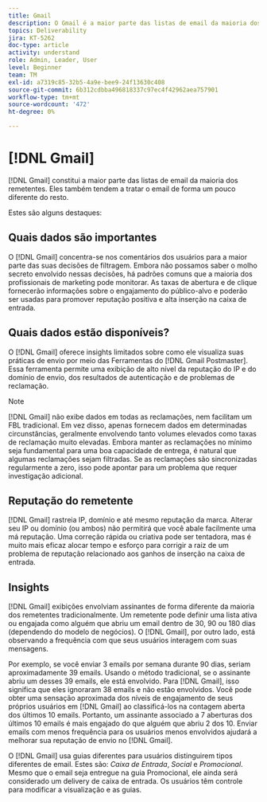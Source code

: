 ```yaml
---
title: Gmail
description: O Gmail é a maior parte das listas de email da maioria dos remetentes. Eles também tendem a tratar o email de forma um pouco diferente do resto.
topics: Deliverability
jira: KT-5262
doc-type: article
activity: understand
role: Admin, Leader, User
level: Beginner
team: TM
exl-id: a7319c85-32b5-4a9e-bee9-24f13630c408
source-git-commit: 6b312cdbba496818337c97ec4f42962aea757901
workflow-type: tm+mt
source-wordcount: '472'
ht-degree: 0%

---
```


# [!DNL Gmail]

[!DNL Gmail] constitui a maior parte das listas de email da maioria dos remetentes. Eles também tendem a tratar o email de forma um pouco diferente do resto.

Estes são alguns destaques:

## Quais dados são importantes

O [!DNL Gmail] concentra-se nos comentários dos usuários para a maior parte das suas decisões de filtragem. Embora não possamos saber o molho secreto envolvido nessas decisões, há padrões comuns que a maioria dos profissionais de marketing pode monitorar. As taxas de abertura e de clique fornecerão informações sobre o engajamento do público-alvo e poderão ser usadas para promover reputação positiva e alta inserção na caixa de entrada.

## Quais dados estão disponíveis?

O [!DNL Gmail] oferece insights limitados sobre como ele visualiza suas práticas de envio por meio das Ferramentas do [!DNL Gmail Postmaster]. Essa ferramenta permite uma exibição de alto nível da reputação do IP e do domínio de envio, dos resultados de autenticação e de problemas de reclamação.

>[!NOTE]
>
>[!DNL Gmail] não exibe dados em todas as reclamações, nem facilitam um FBL tradicional. Em vez disso, apenas fornecem dados em determinadas circunstâncias, geralmente envolvendo tanto volumes elevados como taxas de reclamação muito elevadas. Embora manter as reclamações no mínimo seja fundamental para uma boa capacidade de entrega, é natural que algumas reclamações sejam filtradas. Se as reclamações são sincronizadas regularmente a zero, isso pode apontar para um problema que requer investigação adicional.

## Reputação do remetente

[!DNL Gmail] rastreia IP, domínio e até mesmo reputação da marca. Alterar seu IP ou domínio (ou ambos) não permitirá que você abale facilmente uma má reputação. Uma correção rápida ou criativa pode ser tentadora, mas é muito mais eficaz alocar tempo e esforço para corrigir a raiz de um problema de reputação relacionado aos ganhos de inserção na caixa de entrada.

## Insights

[!DNL Gmail] exibições envolviam assinantes de forma diferente da maioria dos remetentes tradicionalmente. Um remetente pode definir uma lista ativa ou engajada como alguém que abriu um email dentro de 30, 90 ou 180 dias (dependendo do modelo de negócios). O [!DNL Gmail], por outro lado, está observando a frequência com que seus usuários interagem com suas mensagens.

Por exemplo, se você enviar 3 emails por semana durante 90 dias, seriam aproximadamente 39 emails. Usando o método tradicional, se o assinante abriu um desses 39 emails, ele está envolvido. Para [!DNL Gmail], isso significa que eles ignoraram 38 emails e não estão envolvidos. Você pode obter uma sensação aproximada dos níveis de engajamento de seus próprios usuários em [!DNL Gmail] ao classificá-los na contagem aberta dos últimos 10 emails. Portanto, um assinante associado a 7 aberturas dos últimos 10 emails é mais engajado do que alguém que abriu 2 dos 10. Enviar emails com menos frequência para os usuários menos envolvidos ajudará a melhorar sua reputação de envio no [!DNL Gmail].

O [!DNL Gmail] usa guias diferentes para usuários distinguirem tipos diferentes de email. Estes são: *Caixa de Entrada*, *Social* e *Promocional*. Mesmo que o email seja entregue na guia Promocional, ele ainda será considerado um delivery de caixa de entrada. Os usuários têm controle para modificar a visualização e as guias.
